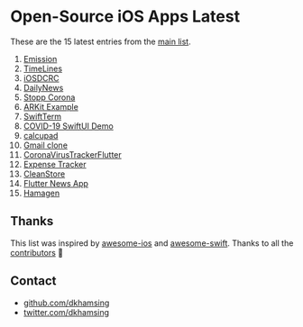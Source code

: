 # Open-Source iOS Apps Latest

These are the 15 latest entries from the [main list](https://github.com/dkhamsing/open-source-ios-apps).


1. [Emission](https://github.com/e-mission/e-mission-phone)
2. [TimeLines](https://github.com/mathieudutour/TimeLines)
3. [iOSDCRC](https://github.com/fromkk/iOSDCRC)
4. [DailyNews](https://github.com/latifatcii/DailyNews)
5. [Stopp Corona](https://github.com/austrianredcross/stopp-corona-ios)
6. [ARKit Example](https://github.com/gao0122/ARKit-Example-by-Apple)
7. [SwiftTerm](https://github.com/migueldeicaza/SwiftTerm)
8. [COVID-19 SwiftUI Demo](https://github.com/Joker462/COVID-19_SwiftUI_Demo)
9. [calcupad](https://github.com/kwonye/calcupad)
10. [Gmail clone](https://github.com/rodydavis/gmail_clone)
11. [CoronaVirusTrackerFlutter](https://github.com/alfianlosari/CoronaVirusTrackerFlutter)
12. [Expense Tracker](https://github.com/alfianlosari/SwiftUICDExpenseTrackerCompleted)
13. [CleanStore](https://github.com/Clean-Swift/CleanStore)
14. [Flutter News App](https://github.com/theindianappguy/FlutterNewsApp)
15. [Hamagen](https://github.com/MohGovIL/hamagen-react-native)

## Thanks

This list was inspired by [awesome-ios](https://github.com/vsouza/awesome-ios) and [awesome-swift](https://github.com/matteocrippa/awesome-swift). Thanks to all the [contributors](https://github.com/dkhamsing/open-source-ios-apps/graphs/contributors) 🎉 

## Contact

- [github.com/dkhamsing](https://github.com/dkhamsing)
- [twitter.com/dkhamsing](https://twitter.com/dkhamsing)
